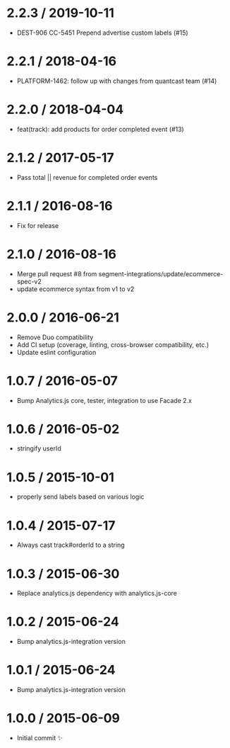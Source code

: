 
2.2.3 / 2019-10-11
==================

  * DEST-906 CC-5451 Prepend advertise custom labels (#15)
  
2.2.1 / 2018-04-16
==================

  * PLATFORM-1462: follow up with changes from quantcast team (#14)

2.2.0 / 2018-04-04
==================

  * feat(track): add products for order completed event (#13)

2.1.2 / 2017-05-17
==================

* Pass total || revenue for completed order events

2.1.1 / 2016-08-16
==================

 * Fix for release

2.1.0 / 2016-08-16
==================

  * Merge pull request #8 from segment-integrations/update/ecommerce-spec-v2
  * update ecommerce syntax from v1 to v2

2.0.0 / 2016-06-21
==================

  * Remove Duo compatibility
  * Add CI setup (coverage, linting, cross-browser compatibility, etc.)
  * Update eslint configuration

1.0.7 / 2016-05-07
==================

  * Bump Analytics.js core, tester, integration to use Facade 2.x

1.0.6 / 2016-05-02
==================

  * stringify userId

1.0.5 / 2015-10-01
==================

  * properly send labels based on various logic

1.0.4 / 2015-07-17
==================

  * Always cast track#orderId to a string

1.0.3 / 2015-06-30
==================

  * Replace analytics.js dependency with analytics.js-core

1.0.2 / 2015-06-24
==================

  * Bump analytics.js-integration version

1.0.1 / 2015-06-24
==================

  * Bump analytics.js-integration version

1.0.0 / 2015-06-09
==================

  * Initial commit :sparkles:
